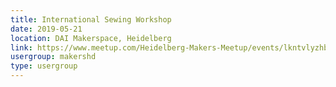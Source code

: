 ```yaml
---
title: International Sewing Workshop
date: 2019-05-21
location: DAI Makerspace, Heidelberg
link: https://www.meetup.com/Heidelberg-Makers-Meetup/events/lkntvlyzhbcc/
usergroup: makershd
type: usergroup
---
```

